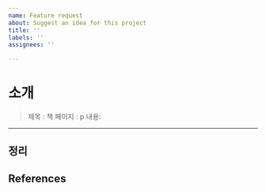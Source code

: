 ```yaml
---
name: Feature request
about: Suggest an idea for this project
title: ''
labels: ''
assignees: ''

---
```


# 소개
> 제목 : 
책 페이지 : p
내용: 
---

## 정리

## References
